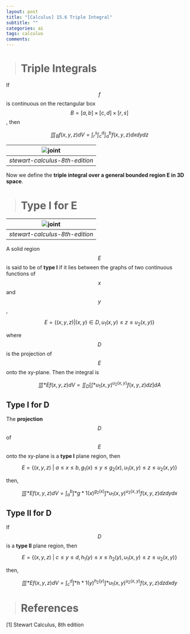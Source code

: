 ```yaml
---
layout: post
title: "[Calculus] 15.6 Triple Integral"
subtitle: ""
categories: ai
tags: calculus
comments:
---
```


> # Triple Integrals

If $$f$$ is continuous on the rectangular box $$B = [a,b] \times [c,d] \times [r,s]$$, then

$$ \iiint_B f(x,y,z)dV = \int_r^s \int_c^d \int_a^b f(x,y,z)dxdydz $$

| ![joint](..//assets/img/MATH/calculus/ch15_6.png) |
| :-----------------------------------------------: |
|          _stewart-calculus-8th-edition_           |

Now we define the **triple integral over a general bounded region E in 3D space**.

> # Type I for E

| ![joint](..//assets/img/MATH/calculus/ch15_7.png) |
| :-----------------------------------------------: |
|          _stewart-calculus-8th-edition_           |

A solid region $$E$$ is said to be of **type I** if it lies between the graphs of two continuous functions of $$x$$ and $$y$$,

$$ E = \{ (x,y,z) \vert (x,y) \in D, u_1(x,y) \leq z \leq u_2(x,y) \} $$

where $$D$$ is the projection of $$E$$ onto the xy-plane. Then the integral is

$$ \iiint*E f(x,y,z)dV = \iint_D \left[ \int*{u_1(x,y)}^{u_2(x,y)} f(x,y,z)dz \right]dA $$

## Type I for D

The **projection** $$D$$ of $$E$$ onto the xy-plane is a **type I** plane region, then

$$ E = \{ (x,y,z)\ \vert\ a \leq x \leq b, g_1(x) \leq y \leq g_2(x), u_1(x,y) \leq z \leq u_2(x,y) \} $$

then,

$$ \iiint*E f(x,y,z)dV = \int_a^b \int*{g*1(x)}^{g_2(x)}\int*{u_1(x,y)}^{u_2(x,y)}f(x,y,z)dzdydx $$

## Type II for D

If $$D$$ is a **type II** plane region, then

$$ E = \{ (x,y,z)\ \vert \ c \leq y \leq d, h_1(y) \leq x \leq h_2(y), u_1(x,y) \leq z \leq u_2(x,y) \} $$

then,

$$ \iiint*E f(x,y,z)dV = \int_c^d \int*{h*1(y)}^{h_2(y)}\int*{u_1(x,y)}^{u_2(x,y)}f(x,y,z)dzdxdy $$

> # References

[1] Stewart Calculus, 8th edition
